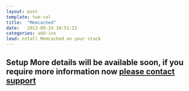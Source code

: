 ```yaml
---
layout: post
template: two-col
title:  "Memcached"
date:   2013-09-24 10:51:22
categories: add-ins
lead: nstall Memcached on your stack
---
```



## Setup  More details will be available soon, if you require more information now <a href="mailto:support@cloud66.com">please contact support</a>
